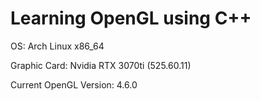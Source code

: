 # Learning OpenGL using C++

OS: Arch Linux x86_64 

Graphic Card: Nvidia RTX 3070ti (525.60.11)

Current OpenGL Version: 4.6.0